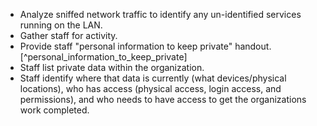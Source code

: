 
  * Analyze sniffed network traffic to identify any un-identified services running on the LAN.
  * Gather staff for activity.
  * Provide staff "personal information to keep private" handout. [^personal_information_to_keep_private]
  * Staff list private data within the organization.
  * Staff identify where that data is currently (what devices/physical locations), who has access (physical access, login access, and permissions), and who needs to have access to get the organizations work completed.
